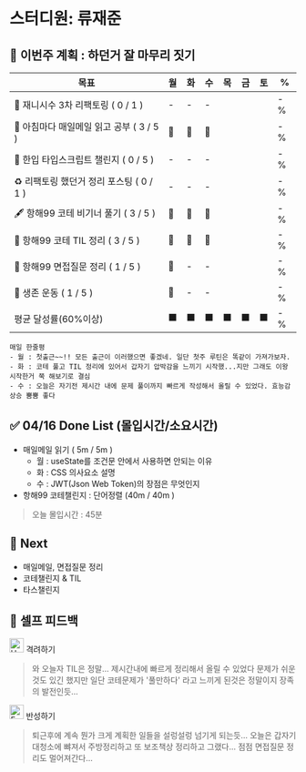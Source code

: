 # 스터디원: 류재준

## 🚀 이번주 계획 : 하던거 잘 마무리 짓기 

| 목표                            | 월   | 화   | 수   | 목   | 금   | 토   | %   |
| ------------------------------- | --- | --- | --- | --- | --- | --- | --- |
| 🚗 재니시수 3차 리팩토링 ( 0 / 1 ) |-|-|-|||| -% |
| 📰 아침마다 매일메일 읽고 공부 ( 3 / 5 ) |🌠|🌠|🌠|||| -% |
| 📌 한입 타입스크립트 챌린지 ( 0 / 5 ) |-|-|-|||| -% |
| ♻️ 리팩토링 했던거 정리 포스팅 ( 0 / 1 ) |-|-|-|||| -% |
| 🖋️ 항해99 코테 비기너 풀기 ( 3 / 5 ) |🌠|🌠|🌠|||| -% |
| 🧵 항해99 코테 TIL 정리 ( 3 / 5 ) |🌠|🌠|🌠|||| -% |
| 🧵 항해99 면접질문 정리 ( 1 / 5 ) |🌠|-|-|||| -% |
| 💪 생존 운동 ( 1 / 5 )               |🌠|-|-|||| -% |
| 평균 달성률(60%이상)      |⬛|⬛|⬛|⬛|⬛|⬛|  -% |


```text
매일 한줄평
- 월 : 첫출근~~!! 모든 출근이 이러했으면 좋겠네. 일단 첫주 루틴은 똑같이 가져가보자.
- 화 : 코테 풀고 TIL 정리에 있어서 갑자기 압박감을 느끼기 시작했...지만 그래도 이왕 시작한거 쭉 해보기로 결심
- 수 : 오늘은 자기전 제시간 내에 문제 풀이까지 빠르게 작성해서 올릴 수 있었다. 효능감 상승 뿜뿜 좋다
```

## ✅ 04/16 Done List (몰입시간/소요시간) 
- 매일메일 읽기 ( 5m / 5m )
  - 월 : useState를 조건문 안에서 사용하면 안되는 이유
  - 화 : CSS 의사요소 설명
  - 수 : JWT(Json Web Token)의 장점은 무엇인지
- 항해99 코테챌린지 : 단어정렬 (40m / 40m )
> 오늘 몰입시간 : 45분

## 🌱 Next
-  매일메일, 면접질문 정리
-  코테챌린지 & TIL
-  타스챌린지

## 🎉 셀프 피드백

<img src="https://raw.githubusercontent.com/Tarikul-Islam-Anik/Animated-Fluent-Emojis/master/Emojis/Smilies/Hugging%20Face.png" alt="Hugging Face" width="25" height="25"> 격려하기</img>

> 와 오늘자 TIL은 정말... 제시간내에 빠르게 정리해서 올릴 수 있었다 문제가 쉬운것도 있긴 했지만 일단 코테문제가 '풀만하다' 라고 느끼게 된것은 정말이지 장족의 발전인듯...

<img src="https://raw.githubusercontent.com/Tarikul-Islam-Anik/Animated-Fluent-Emojis/master/Emojis/Smilies/Face%20with%20Monocle.png" alt="Face with Monocle" width="25" height="25"> 반성하기</img>

> 퇴근후에 계속 뭔가 크게 계획한 일들을 설렁설렁 넘기게 되는듯... 오늘은 갑자기 대청소에 뺘져서 주방정리하고 또 보조책상 정리하고 그랬다... 점점 면접질문 정리도 멀어져간다...
